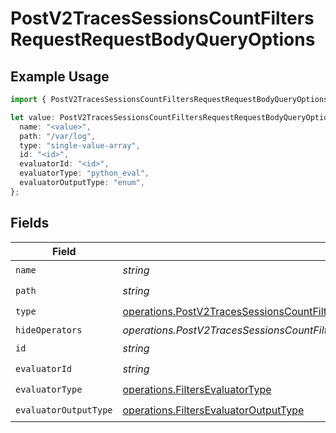 # PostV2TracesSessionsCountFiltersRequestRequestBodyQueryOptions

## Example Usage

```typescript
import { PostV2TracesSessionsCountFiltersRequestRequestBodyQueryOptions } from "@orq-ai/node/models/operations";

let value: PostV2TracesSessionsCountFiltersRequestRequestBodyQueryOptions = {
  name: "<value>",
  path: "/var/log",
  type: "single-value-array",
  id: "<id>",
  evaluatorId: "<id>",
  evaluatorType: "python_eval",
  evaluatorOutputType: "enum",
};
```

## Fields

| Field                                                                                                                                                                            | Type                                                                                                                                                                             | Required                                                                                                                                                                         | Description                                                                                                                                                                      |
| -------------------------------------------------------------------------------------------------------------------------------------------------------------------------------- | -------------------------------------------------------------------------------------------------------------------------------------------------------------------------------- | -------------------------------------------------------------------------------------------------------------------------------------------------------------------------------- | -------------------------------------------------------------------------------------------------------------------------------------------------------------------------------- |
| `name`                                                                                                                                                                           | *string*                                                                                                                                                                         | :heavy_check_mark:                                                                                                                                                               | N/A                                                                                                                                                                              |
| `path`                                                                                                                                                                           | *string*                                                                                                                                                                         | :heavy_check_mark:                                                                                                                                                               | N/A                                                                                                                                                                              |
| `type`                                                                                                                                                                           | [operations.PostV2TracesSessionsCountFiltersRequestRequestBodyQuery7OptionsType](../../models/operations/postv2tracessessionscountfiltersrequestrequestbodyquery7optionstype.md) | :heavy_check_mark:                                                                                                                                                               | N/A                                                                                                                                                                              |
| `hideOperators`                                                                                                                                                                  | *operations.PostV2TracesSessionsCountFiltersRequestRequestBodyQuery7HideOperators*[]                                                                                             | :heavy_minus_sign:                                                                                                                                                               | N/A                                                                                                                                                                              |
| `id`                                                                                                                                                                             | *string*                                                                                                                                                                         | :heavy_check_mark:                                                                                                                                                               | N/A                                                                                                                                                                              |
| `evaluatorId`                                                                                                                                                                    | *string*                                                                                                                                                                         | :heavy_check_mark:                                                                                                                                                               | N/A                                                                                                                                                                              |
| `evaluatorType`                                                                                                                                                                  | [operations.FiltersEvaluatorType](../../models/operations/filtersevaluatortype.md)                                                                                               | :heavy_check_mark:                                                                                                                                                               | N/A                                                                                                                                                                              |
| `evaluatorOutputType`                                                                                                                                                            | [operations.FiltersEvaluatorOutputType](../../models/operations/filtersevaluatoroutputtype.md)                                                                                   | :heavy_check_mark:                                                                                                                                                               | N/A                                                                                                                                                                              |